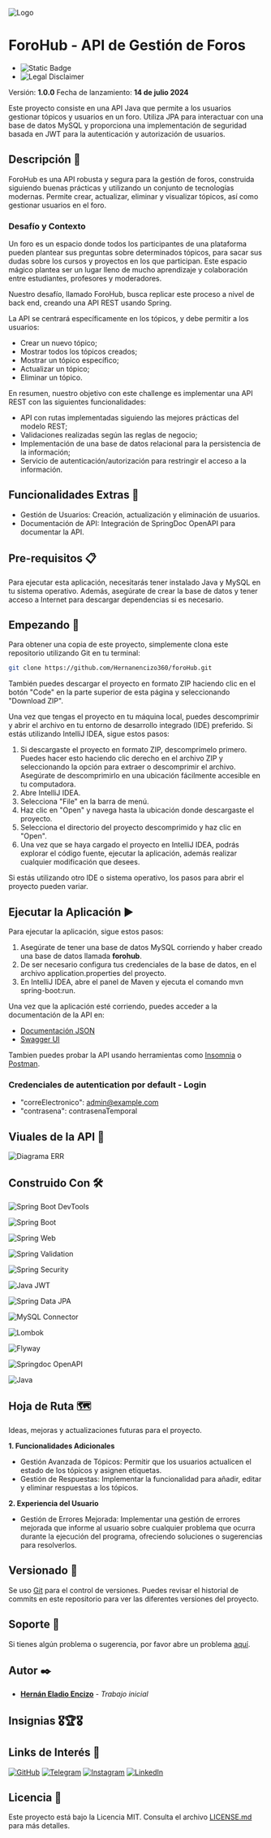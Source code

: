 ![Logo](assets/banner.png)

# ForoHub - API de Gestión de Foros
- ![Static Badge](https://img.shields.io/badge/Versi%C3%B3n-1.0--SNAPSHOT-blue?style=for-the-badge)
- ![Legal Disclaimer](https://img.shields.io/badge/License-MIT-succes?style=for-the-badge&logoColor=white&color=blue)

Versión: **1.0.0**
Fecha de lanzamiento: **14 de julio 2024**

Este proyecto consiste en una API Java que permite a los usuarios gestionar tópicos y usuarios en un foro. Utiliza JPA para interactuar con una base de datos MySQL y proporciona una implementación de seguridad basada en JWT para la autenticación y autorización de usuarios.

## Descripción 📝

ForoHub es una API robusta y segura para la gestión de foros, construida siguiendo buenas prácticas y utilizando un conjunto de tecnologías modernas. Permite crear, actualizar, eliminar y visualizar tópicos, así como gestionar usuarios en el foro.

### Desafío y Contexto
Un foro es un espacio donde todos los participantes de una plataforma pueden plantear sus preguntas sobre determinados tópicos, para sacar sus dudas sobre los cursos y proyectos en los que participan. Este espacio mágico plantea ser un  lugar lleno de mucho aprendizaje y colaboración entre estudiantes, profesores y moderadores.

Nuestro desafío, llamado ForoHub, busca replicar este proceso a nivel de back end, creando una API REST usando Spring.

La API se centrará específicamente en los tópicos, y debe permitir a los usuarios:

- Crear un nuevo tópico;
- Mostrar todos los tópicos creados;
- Mostrar un tópico específico;
- Actualizar un tópico;
- Eliminar un tópico.

En resumen, nuestro objetivo con este challenge es implementar una API REST con las siguientes funcionalidades:

- API con rutas implementadas siguiendo las mejores prácticas del modelo REST;
- Validaciones realizadas según las reglas de negocio;
- Implementación de una base de datos relacional para la persistencia de la información;
- Servicio de autenticación/autorización para restringir el acceso a la información.

## Funcionalidades Extras 🚀

- Gestión de Usuarios: Creación, actualización y eliminación de usuarios.
- Documentación de API: Integración de SpringDoc OpenAPI para documentar la API.

## Pre-requisitos 📋

Para ejecutar esta aplicación, necesitarás tener instalado Java y MySQL en tu sistema operativo. Además, asegúrate de crear la base de datos y tener acceso a Internet para descargar dependencias si es necesario.

## Empezando 🏁

Para obtener una copia de este proyecto, simplemente clona este repositorio utilizando Git en tu terminal:

```bash
git clone https://github.com/Hernanencizo360/foroHub.git
```

También puedes descargar el proyecto en formato ZIP haciendo clic en el botón "Code" en la parte superior de esta página y seleccionando "Download ZIP".

Una vez que tengas el proyecto en tu máquina local, puedes descomprimir y abrir el archivo en tu entorno de desarrollo integrado (IDE) preferido.
Si estás utilizando IntelliJ IDEA, sigue estos pasos:

1. Si descargaste el proyecto en formato ZIP, descomprímelo primero. Puedes hacer esto haciendo clic derecho en el archivo ZIP y seleccionando la opción para extraer o descomprimir el archivo. Asegúrate de descomprimirlo en una ubicación fácilmente accesible en tu computadora.
2. Abre IntelliJ IDEA.
3. Selecciona "File" en la barra de menú.
4. Haz clic en "Open" y navega hasta la ubicación donde descargaste el proyecto.
5. Selecciona el directorio del proyecto descomprimido y haz clic en "Open".
6. Una vez que se haya cargado el proyecto en IntelliJ IDEA, podrás explorar el código fuente, ejecutar la aplicación, además realizar cualquier modificación que desees.

Si estás utilizando otro IDE o sistema operativo, los pasos para abrir el proyecto pueden variar.

## Ejecutar la Aplicación ▶️
Para ejecutar la aplicación, sigue estos pasos:

1. Asegúrate de tener una base de datos MySQL corriendo y haber creado una base de datos llamada **forohub**.
2. De ser necesario configura tus credenciales de la base de datos, en el archivo application.properties del proyecto.
3. En IntelliJ IDEA, abre el panel de Maven y ejecuta el comando mvn spring-boot:run.

Una vez que la aplicación esté corriendo, puedes acceder a la documentación de la API en:

- [Documentación JSON](http://localhost:8080/v3/api-docs)
- [Swagger UI](http://localhost:8080/swagger-ui/index.html)

Tambien puedes probar la API usando herramientas como [Insomnia](https://insomnia.rest/) o [Postman](https://www.postman.com/).

### Credenciales de autentication por default - Login
- "correElectronico": admin@example.com
- "contrasena": contrasenaTemporal

## Viuales de la API 📸
![Diagrama ERR](assets/ERR-Diagram.svg)



## Construido Con 🛠️

![Spring Boot DevTools](https://img.shields.io/badge/Spring%20Boot%20DevTools-3.3.1-brightgreen?style=for-the-badge&logo=spring)

![Spring Boot](https://img.shields.io/badge/Spring%20Boot-3.3.1-brightgreen?style=for-the-badge&logo=Spring)

![Spring Web](https://img.shields.io/badge/Spring%20Web-3.3.1-brightgreen?style=for-the-badge&logo=spring)

![Spring Validation](https://img.shields.io/badge/Spring%20Validation-3.3.1-brightgreen?style=for-the-badge&logo=spring)

![Spring Security](https://img.shields.io/badge/Spring%20Security-3.3.1-brightgreen?style=for-the-badge&logo=spring-security)

![Java JWT](https://img.shields.io/badge/Java%20JWT-4.4.0-blue?style=for-the-badge&logo=json-web-tokens)

![Spring Data JPA](https://img.shields.io/badge/Spring%20Data%20JPA-3.3.1-brightgreen?style=for-the-badge&logo=hibernate)

![MySQL Connector](https://img.shields.io/badge/MySQL%20Connector-8.3.0-blue?style=for-the-badge&logo=mysql)

![Lombok](https://img.shields.io/badge/Lombok-1.18.32-brightgreen?style=for-the-badge&logo=lombok)

![Flyway](https://img.shields.io/badge/Flyway-10.10.0-blue?style=for-the-badge&logo=flyway)


![Springdoc OpenAPI](https://img.shields.io/badge/Springdoc%20OpenAPI-2.6.0-brightgreen?style=for-the-badge&logo=openapi-initiative)

![Java](https://img.shields.io/badge/java-17.0.11-blue.svg?style=for-the-badge&logo=openjdk&logoColor=black)

## Hoja de Ruta 🗺️

Ideas, mejoras y actualizaciones futuras para el proyecto.

**1. Funcionalidades Adicionales**

- Gestión Avanzada de Tópicos: Permitir que los usuarios actualicen el estado de los tópicos y asignen etiquetas.
- Gestión de Respuestas: Implementar la funcionalidad para añadir, editar y eliminar respuestas a los tópicos.

**2. Experiencia del Usuario**

- Gestión de Errores Mejorada: Implementar una gestión de errores mejorada que informe al usuario sobre cualquier problema que ocurra durante la ejecución del programa, ofreciendo soluciones o sugerencias para resolverlos.

## Versionado 📌

Se uso [Git](https://git-scm.com) para el control de versiones. Puedes revisar el historial de commits en este repositorio para ver las diferentes versiones del proyecto.

## Soporte 🤝

Si tienes algún problema o sugerencia, por favor abre un problema [aquí](https://github.com/Hernanencizo360/foroHub/issues).

## Autor ✒️

- **[Hernán Eladio Encizo](https://github.com/Hernanencizo360)** - _Trabajo inicial_

## Insignias 🎖️🏆️🎖️️

## Links de Interés 🔗

[![GitHub](https://img.shields.io/badge/GitHub-000?style=for-the-badge&logo=github&logoColor=white)](https://github.com/Hernanencizo360)
[![Telegram](https://img.shields.io/badge/Telegram-2CA5E0?style=for-the-badge&logo=telegram&logoColor=white)](https://t.me/hernanencizo360)
[![Instagram](https://img.shields.io/badge/Instagram-E4405F?style=for-the-badge&logo=instagram&logoColor=white)](https://www.instagram.com/hernanencizo360)
[![LinkedIn](https://img.shields.io/badge/LinkedIn-0A66C2?style=for-the-badge&logo=linkedin&logoColor=white)](https://www.linkedin.com/in/hern%C3%A1n-encizo-b3b355229?original_referer=)


## Licencia 📄

Este proyecto está bajo la Licencia MIT. Consulta el archivo [LICENSE.md](LICENSE.md) para más detalles.